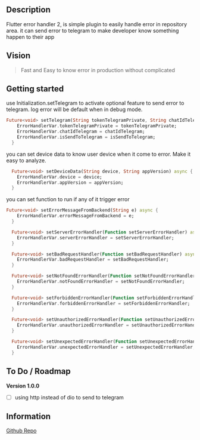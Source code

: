 ## Description

Flutter error handler 2, is simple plugin to easily handle error in repository area. it can send error to telegram to make developer know something happen to their app

## Vision

> Fast and Easy to know error in production without complicated

## Getting started

use Initialization.setTelegram to activate optional feature to send error to telegram. log error will be default when in debug mode.

```dart  
Future<void> setTelegram(String tokenTelegramPrivate, String chatIdTelegram, bool isSendToTelegram) async {
    ErrorHandlerVar.tokenTelegramPrivate = tokenTelegramPrivate;
    ErrorHandlerVar.chatIdTelegram = chatIdTelegram;
    ErrorHandlerVar.isSendToTelegram = isSendToTelegram;
  }
```  

you can set device data to know user device when it come to error. Make it easy to analyze.

```dart
  Future<void> setDeviceData(String device, String appVersion) async {
    ErrorHandlerVar.device = device;
    ErrorHandlerVar.appVersion = appVersion;
  }
```

you can set function to run if any of it trigger error

```dart
Future<void> setErrorMessageFromBackend(String e) async {
    ErrorHandlerVar.errorMessageFromBackend = e;
  }

  Future<void> setServerErrorHandler(Function setServerErrorHandler) async {
    ErrorHandlerVar.serverErrorHandler = setServerErrorHandler;
  }

  Future<void> setBadRequestHandler(Function setBadRequestHandler) async {
    ErrorHandlerVar.badRequestHandler = setBadRequestHandler;
  }

  Future<void> setNotFoundErrorHandler(Function setNotFoundErrorHandler) async {
    ErrorHandlerVar.notFoundErrorHandler = setNotFoundErrorHandler;
  }

  Future<void> setForbiddenErrorHandler(Function setForbiddenErrorHandler) async {
    ErrorHandlerVar.forbiddenErrorHandler = setForbiddenErrorHandler;
  }

  Future<void> setUnauthorizedErrorHandler(Function setUnauthorizedErrorHandler) async {
    ErrorHandlerVar.unauthorizedErrorHandler = setUnauthorizedErrorHandler;
  }

  Future<void> setUnexpectedErrorHandler(Function setUnexpectedErrorHandler) async {
    ErrorHandlerVar.unexpectedErrorHandler = setUnexpectedErrorHandler;
  }
```

## To Do / Roadmap

**Version 1.0.0**
- [ ] using http instead of dio to send to telegram

## Information

[Github Repo](https://github.com/serapion123321/error_handler_2)
